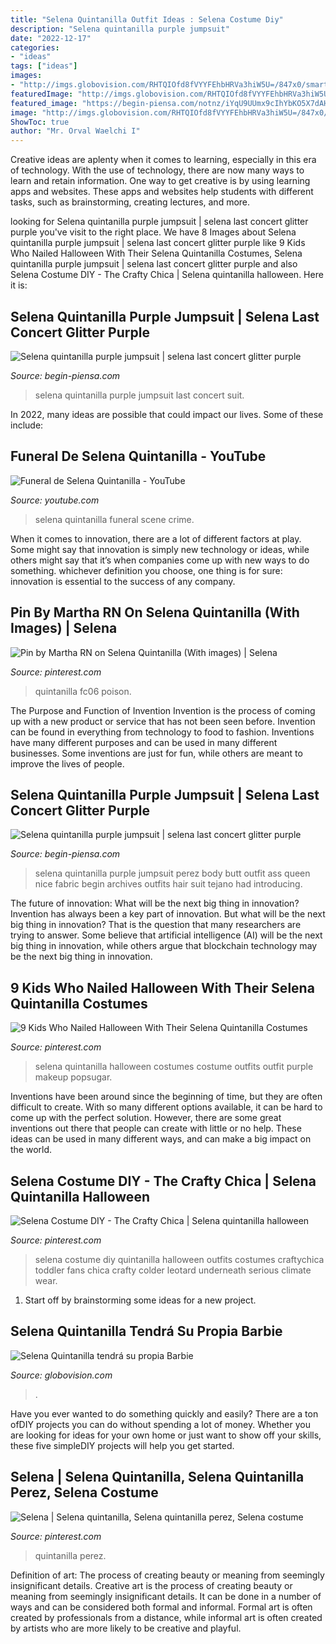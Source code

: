 ```yaml
---
title: "Selena Quintanilla Outfit Ideas : Selena Costume Diy"
description: "Selena quintanilla purple jumpsuit"
date: "2022-12-17"
categories:
- "ideas"
tags: ["ideas"]
images:
- "http://imgs.globovision.com/RHTQIOfd8fVYYFEhbHRVa3hiW5U=/847x0/smart/3e1810df52044b4d80ad0f823ade95a5"
featuredImage: "http://imgs.globovision.com/RHTQIOfd8fVYYFEhbHRVa3hiW5U=/847x0/smart/3e1810df52044b4d80ad0f823ade95a5"
featured_image: "https://begin-piensa.com/notnz/iYqU9UUmx9cIhYbKO5X7dAHaL9.jpg"
image: "http://imgs.globovision.com/RHTQIOfd8fVYYFEhbHRVa3hiW5U=/847x0/smart/3e1810df52044b4d80ad0f823ade95a5"
ShowToc: true
author: "Mr. Orval Waelchi I"
---
```



Creative ideas are aplenty when it comes to learning, especially in this era of technology. With the use of technology, there are now many ways to learn and retain information. One way to get creative is by using learning apps and websites. These apps and websites help students with different tasks, such as brainstorming, creating lectures, and more.

	

		
looking for Selena quintanilla purple jumpsuit | selena last concert glitter purple you've visit to the right place. We have 8 Images about Selena quintanilla purple jumpsuit | selena last concert glitter purple like 9 Kids Who Nailed Halloween With Their Selena Quintanilla Costumes, Selena quintanilla purple jumpsuit | selena last concert glitter purple and also Selena Costume DIY - The Crafty Chica | Selena quintanilla halloween. Here it is:
		
    
## Selena Quintanilla Purple Jumpsuit | Selena Last Concert Glitter Purple

<img loading=lazy src="https://begin-piensa.com/notnz/iYqU9UUmx9cIhYbKO5X7dAHaL9.jpg" onerror="this.onerror=null;this.src='https://tse4.mm.bing.net/th?id=OIP.LX4ZoSpQky24c_Zlph0XVgAAAA&amp;pid=15.1';" alt="Selena quintanilla purple jumpsuit | selena last concert glitter purple">

_Source: begin-piensa.com_

>selena quintanilla purple jumpsuit last concert suit. 

	

In 2022, many ideas are possible that could impact our lives. Some of these include: 

    
## Funeral De Selena Quintanilla - YouTube

<img loading=lazy src="https://i.ytimg.com/vi/HADP1AkQLvE/hqdefault.jpg" onerror="this.onerror=null;this.src='https://tse2.mm.bing.net/th?id=OIP.B2e4JFin2Uj3SuFzko7yZgHaFj&amp;pid=15.1';" alt="Funeral de Selena Quintanilla - YouTube">

_Source: youtube.com_

>selena quintanilla funeral scene crime. 

	

When it comes to innovation, there are a lot of different factors at play. Some might say that innovation is simply new technology or ideas, while others might say that it’s when companies come up with new ways to do something. whichever definition you choose, one thing is for sure: innovation is essential to the success of any company.

    
## Pin By Martha RN On Selena Quintanilla (With Images) | Selena

<img loading=lazy src="https://i.pinimg.com/736x/51/0e/ef/510eefa5ed792b5756f4ad10757de49a--selena-quintanilla-body-bolero.jpg" onerror="this.onerror=null;this.src='https://tse1.mm.bing.net/th?id=OIP.tMxwg_60mm6LTTuI2DbysQHaNs&amp;pid=15.1';" alt="Pin by Martha RN on Selena Quintanilla (With images) | Selena">

_Source: pinterest.com_

>quintanilla fc06 poison. 

	

The Purpose and Function of Invention
Invention is the process of coming up with a new product or service that has not been seen before. Invention can be found in everything from technology to food to fashion. Inventions have many different purposes and can be used in many different businesses. Some inventions are just for fun, while others are meant to improve the lives of people.

    
## Selena Quintanilla Purple Jumpsuit | Selena Last Concert Glitter Purple

<img loading=lazy src="https://begin-piensa.com/notnz/C0W6DoWoV80hc_j_wnHh2QHaPV.jpg" onerror="this.onerror=null;this.src='https://tse2.mm.bing.net/th?id=OIP.APl9SuHPBvOFLY7FF-mDVAAAAA&amp;pid=15.1';" alt="Selena quintanilla purple jumpsuit | selena last concert glitter purple">

_Source: begin-piensa.com_

>selena quintanilla purple jumpsuit perez body butt outfit ass queen nice fabric begin archives outfits hair suit tejano had introducing. 

	

The future of innovation: What will be the next big thing in innovation?
Invention has always been a key part of innovation. But what will be the next big thing in innovation? That is the question that many researchers are trying to answer. Some believe that artificial intelligence (AI) will be the next big thing in innovation, while others argue that blockchain technology may be the next big thing in innovation.

    
## 9 Kids Who Nailed Halloween With Their Selena Quintanilla Costumes

<img loading=lazy src="https://i.pinimg.com/736x/a8/bf/61/a8bf61a35980a096702e38477c883f82.jpg" onerror="this.onerror=null;this.src='https://tse2.mm.bing.net/th?id=OIP.knAYkCo9TTdMaJFwivba4gHaLG&amp;pid=15.1';" alt="9 Kids Who Nailed Halloween With Their Selena Quintanilla Costumes">

_Source: pinterest.com_

>selena quintanilla halloween costumes costume outfits outfit purple makeup popsugar. 

	

Inventions have been around since the beginning of time, but they are often difficult to create. With so many different options available, it can be hard to come up with the perfect solution. However, there are some great inventions out there that people can create with little or no help. These ideas can be used in many different ways, and can make a big impact on the world.

    
## Selena Costume DIY - The Crafty Chica | Selena Quintanilla Halloween

<img loading=lazy src="https://i.pinimg.com/736x/1f/e9/7a/1fe97ab707ac1649769307ebcfb0ca6e--selena-quintanilla-outfits-diy-selena-costume.jpg" onerror="this.onerror=null;this.src='https://tse3.mm.bing.net/th?id=OIP.4F_nXFJKd5Ah3tFWvTFUzAHaLH&amp;pid=15.1';" alt="Selena Costume DIY - The Crafty Chica | Selena quintanilla halloween">

_Source: pinterest.com_

>selena costume diy quintanilla halloween outfits costumes craftychica toddler fans chica crafty colder leotard underneath serious climate wear. 

	

1. Start off by brainstorming some ideas for a new project.

    
## Selena Quintanilla Tendrá Su Propia Barbie

<img loading=lazy src="http://imgs.globovision.com/RHTQIOfd8fVYYFEhbHRVa3hiW5U=/847x0/smart/3e1810df52044b4d80ad0f823ade95a5" onerror="this.onerror=null;this.src='https://tse3.mm.bing.net/th?id=OIP.lumvvTv5ocqN5cabdZNN6gHaHa&amp;pid=15.1';" alt="Selena Quintanilla tendrá su propia Barbie">

_Source: globovision.com_

>. 

	

Have you ever wanted to do something quickly and easily? There are a ton ofDIY projects you can do without spending a lot of money. Whether you are looking for ideas for your own home or just want to show off your skills, these five simpleDIY projects will help you get started.

    
## Selena | Selena Quintanilla, Selena Quintanilla Perez, Selena Costume

<img loading=lazy src="https://i.pinimg.com/736x/cd/51/6d/cd516d551a9b952003c09eca7ed14d26--selena.jpg" onerror="this.onerror=null;this.src='https://tse1.mm.bing.net/th?id=OIP.6ENSq74dXU6BBH5faJascAAAAA&amp;pid=15.1';" alt="Selena | Selena quintanilla, Selena quintanilla perez, Selena costume">

_Source: pinterest.com_

>quintanilla perez. 

	

Definition of art: The process of creating beauty or meaning from seemingly insignificant details.
Creative art is the process of creating beauty or meaning from seemingly insignificant details. It can be done in a number of ways and can be considered both formal and informal. Formal art is often created by professionals from a distance, while informal art is often created by artists who are more likely to be creative and playful.

